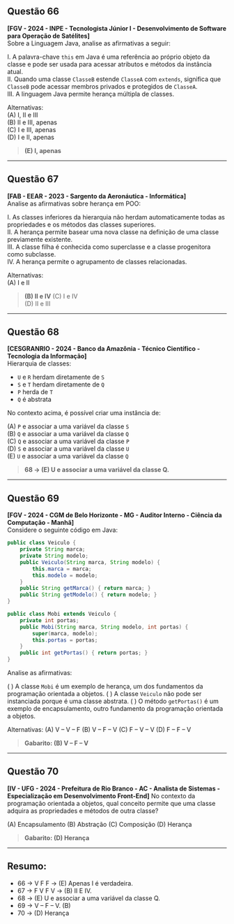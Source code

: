 ## Questão 66  
**[FGV - 2024 - INPE - Tecnologista Júnior I - Desenvolvimento de Software para Operação de Satélites]**  
Sobre a Linguagem Java, analise as afirmativas a seguir:

I. A palavra-chave `this` em Java é uma referência ao próprio objeto da classe e pode ser usada para acessar atributos e métodos da instância atual.  
II. Quando uma classe `ClasseB` estende `ClasseA` com `extends`, significa que `ClasseB` pode acessar membros privados e protegidos de `ClasseA`.  
III. A linguagem Java permite herança múltipla de classes.

Alternativas:  
(A) I, II e III  
(B) II e III, apenas  
(C) I e III, apenas  
(D) I e II, apenas  
> **(E) I, apenas**


---

## Questão 67  
**[FAB - EEAR - 2023 - Sargento da Aeronáutica - Informática]**  
Analise as afirmativas sobre herança em POO:

I. As classes inferiores da hierarquia não herdam automaticamente todas as propriedades e os métodos das classes superiores.  
II. A herança permite basear uma nova classe na definição de uma classe previamente existente.  
III. A classe filha é conhecida como superclasse e a classe progenitora como subclasse.  
IV. A herança permite o agrupamento de classes relacionadas.

Alternativas:  
(A) I e II  
>**(B) II e IV** 
(C) I e IV  
(D) II e III  


---

## Questão 68  
**[CESGRANRIO - 2024 - Banco da Amazônia - Técnico Científico - Tecnologia da Informação]**  
Hierarquia de classes:  
- `U` e `R` herdam diretamente de `S`  
- `S` e `T` herdam diretamente de `Q`  
- `P` herda de `T`  
- `Q` é abstrata

No contexto acima, é possível criar uma instância de:

(A) `P` e associar a uma variável da classe `S`  
(B) `Q` e associar a uma variável da classe `Q`  
(C) `Q` e associar a uma variável da classe `P`  
(D) `S` e associar a uma variável da classe `U`  
(E) `U` e associar a uma variável da classe `Q`


> **68 -> (E) U e associar a uma variável da classe Q.**


---

## Questão 69  
**[FGV - 2024 - CGM de Belo Horizonte - MG - Auditor Interno - Ciência da Computação - Manhã]**  
Considere o seguinte código em Java:

```java
public class Veiculo {
    private String marca;
    private String modelo;
    public Veiculo(String marca, String modelo) {
        this.marca = marca;
        this.modelo = modelo;
    }
    public String getMarca() { return marca; }
    public String getModelo() { return modelo; }
}

public class Mobi extends Veiculo {
    private int portas;
    public Mobi(String marca, String modelo, int portas) {
        super(marca, modelo);
        this.portas = portas;
    }
    public int getPortas() { return portas; }
}
```

Analise as afirmativas:

( ) A classe `Mobi` é um exemplo de herança, um dos fundamentos da programação orientada a objetos.
( ) A classe `Veiculo` não pode ser instanciada porque é uma classe abstrata.
( ) O método `getPortas()` é um exemplo de encapsulamento, outro fundamento da programação orientada a objetos.

Alternativas:
(A) V – V – F
(B) V – F – V
(C) F – V – V
(D) F – F – V

>**Gabarito: (B) V – F – V**

---

## Questão 70

**\[IV - UFG - 2024 - Prefeitura de Rio Branco - AC - Analista de Sistemas - Especialização em Desenvolvimento Front-End]**
No contexto da programação orientada a objetos, qual conceito permite que uma classe adquira as propriedades e métodos de outra classe?

(A) Encapsulamento
(B) Abstração
(C) Composição
(D) Herança


> **Gabarito: (D) Herança**
---

## Resumo:
- 66 -> V F F -> (E) Apenas I é verdadeira. 
- 67 -> F V F V -> (B) II E IV.
- 68 -> (E) U e associar a uma variável da classe Q.
- 69 ->  V – F – V. (B)
- 70 -> (D) Herança